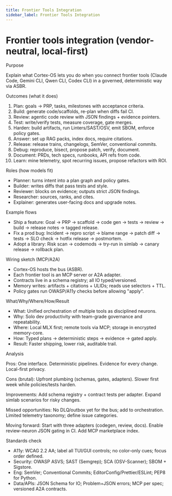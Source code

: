 ```yaml
---
title: Frontier Tools Integration
sidebar_label: Frontier Tools Integration
---
```


# Frontier tools integration (vendor-neutral, local-first)

Purpose

Explain what Cortex-OS lets you do when you connect frontier tools (Claude Code, Gemini CLI, Qwen CLI, Codex CLI) in a governed, deterministic way via ASBR.

Outcomes (what it does)

1. Plan: goals → PRP, tasks, milestones with acceptance criteria.
2. Build: generate code/scaffolds, re-plan when diffs fail CI.
3. Review: agentic code review with JSON findings + evidence pointers.
4. Test: write/verify tests, measure coverage, gate merges.
5. Harden: build artifacts, run Linters/SAST/OSV, emit SBOM, enforce policy gates.
6. Answer: set up RAG packs, index docs, require citations.
7. Release: release trains, changelogs, SemVer, conventional commits.
8. Debug: reproduce, bisect, propose patch, verify, document.
9. Document: PRDs, tech specs, runbooks, API refs from code.
10. Learn: mine telemetry, spot recurring issues, propose refactors with ROI.

Roles (how models fit)

- Planner: turns intent into a plan graph and policy gates.
- Builder: writes diffs that pass tests and style.
- Reviewer: blocks on evidence; outputs strict JSON findings.
- Researcher: sources, ranks, and cites.
- Explainer: generates user-facing docs and upgrade notes.

Example flows

- Ship a feature: Goal → PRP → scaffold → code gen → tests → review → build → release notes → tagged release.
- Fix a prod bug: Incident → repro script → blame range → patch diff → tests → SLO check → hotfix release → postmortem.
- Adopt a library: Risk scan → codemods → try-run in simlab → canary release → rollback plan.

Wiring sketch (MCP/A2A)

- Cortex-OS hosts the bus (ASBR).
- Each frontier tool is an MCP server or A2A adapter.
- Contracts live in a schema registry; all IO typed/versioned.
- Memory writes: artifacts + citations + ULIDs; reads use selectors + TTL.
- Policy gates run OWASP/A11y checks before allowing "apply".

What/Why/Where/How/Result

- What: Unified orchestration of multiple tools as disciplined neurons.
- Why: Solo dev productivity with team-grade governance and repeatability.
- Where: Local MLX first; remote tools via MCP; storage in encrypted memory-core.
- How: Typed plans → deterministic steps → evidence → gated apply.
- Result: Faster shipping, lower risk, auditable trail.

Analysis

Pros: One interface. Deterministic pipelines. Evidence for every change. Local-first privacy.

Cons (brutal): Upfront plumbing (schemas, gates, adapters). Slower first week while policies/tests harden.

Improvements: Add schema registry + contract tests per adapter. Expand simlab scenarios for risky changes.

Missed opportunities: No DLQ/outbox yet for the bus; add to orchestration. Limited telemetry taxonomy; define issue categories.

Moving forward: Start with three adapters (codegen, review, docs). Enable review-neuron JSON gating in CI. Add MCP marketplace index.

Standards check

- A11y: WCAG 2.2 AA; label all TUI/GUI controls; no color-only cues; focus order defined.
- Security: OWASP ASVS; SAST (Semgrep); SCA (OSV-Scanner); SBOM + Sigstore.
- Eng: SemVer; Conventional Commits; EditorConfig/Prettier/ESLint; PEP8 for Python.
- Data/APIs: JSON Schema for IO; Problem+JSON errors; MCP per spec; versioned A2A contracts.
